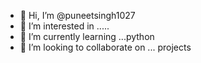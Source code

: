 - 👋 Hi, I’m @puneetsingh1027
- 👀 I’m interested in .....
- 🌱 I’m currently learning ...python
- 💞️ I’m looking to collaborate on ... projects  

<!---
puneetsingh1027/puneetsingh1027 is a ✨ special ✨ repository because its `README.md` (this file) appears on your GitHub profile.
You can click the Preview link to take a look at your changes.
--->

